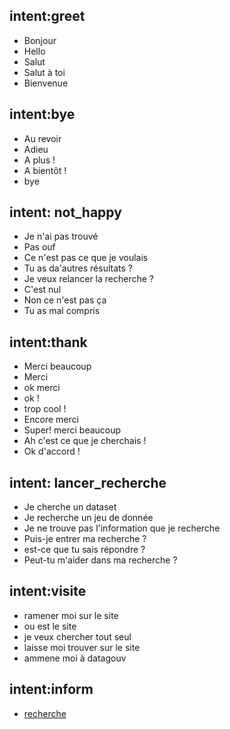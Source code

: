 ## intent:greet
- Bonjour
- Hello 
- Salut 
- Salut à toi 
- Bienvenue

## intent:bye
- Au revoir 
- Adieu 
- A plus ! 
- A bientôt !
- bye 

## intent: not_happy
- Je n'ai pas trouvé 
- Pas ouf 
- Ce n'est pas ce que je voulais 
- Tu as da'autres résultats ? 
- Je veux relancer la recherche ? 
- C'est nul 
- Non ce n'est pas ça 
- Tu as mal compris

## intent:thank
- Merci beaucoup
- Merci
- ok merci 
- ok ! 
- trop cool !
- Encore merci
- Super! merci beaucoup
- Ah c'est ce que je cherchais !
- Ok d'accord !

## intent: lancer_recherche
- Je cherche un dataset
- Je recherche un jeu de donnée 
- Je ne trouve pas l'information que je recherche
- Puis-je entrer ma recherche ? 
- est-ce que tu sais répondre ? 
- Peut-tu m'aider dans ma recherche ?
## intent:visite
- ramener moi sur le site
- ou est le site 
- je veux chercher tout seul 
- laisse moi trouver sur le site
- ammene moi à datagouv

## intent:inform
- [recherche](recherche)